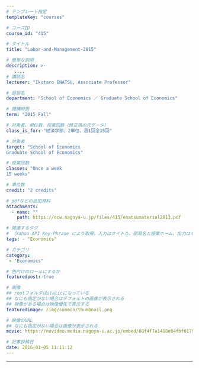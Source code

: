 ```yaml
---
# テンプレート指定
templateKey: "courses"

# コースID
course_id: "415"

# タイトル
title: "Labor-and-Management-2015"

# 簡単な説明
description: >-
   ....
# 講師名
lecturer: "Ikutaro ENATSU, Associate Professor"

# 部局名
department: "School of Economics ／ Graduate School of Economics"

# 開講時限
term: "2015	Fall"

# 対象者、単位数、授業回数（修正用の元データ）
class_is_for: "経済学部、2単位、週1回全15回"

# 対象者
target: "School of Economics
Graduate School of Economics"

# 授業回数
classes: "Once a week
15 weeks"

# 単位数
credit: "2 credits"

# pdfなどの追加資料
attachments:
  - name: "" 
    path: https://ocw.nagoya-u.jp/files/415/enatsumaterial2013.pdf

# 関連するタグ
# （Yahoo API Key-Phrase により取得。入力はタイトル、部局名と授業ホーム、出力はキーフレーズ（tags））
tags: - "Economics"

# カテゴリ
category:
 - "Economics"

# 色付けのロールにするか
featuredpost: true

# 画像
## rootフォルダはstaticになっている
## なにも指定がない場合はデフォルトの画像が表示される
## 映像がある場合は映像優先で表示する
featuredimage: /img/common/thumbnail.png

# 映像のURL
## なにも指定がない場合は画像が表示される
movie: https://nuvideo.media.nagoya-u.ac.jp/embed/68f4f7a1418e04fbf017968eccb0fdc7ec0eeab9

# 記事投稿日
date: 2016-01-05 11:11:12
---
```





























-----